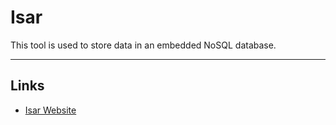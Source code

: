 # Isar

This tool is used to store data in an embedded NoSQL database.

---

## Links
- [Isar Website](https://isar.dev/)